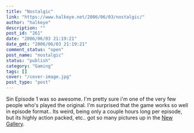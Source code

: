 ```yaml
---
title: "Nostalgic"
link: "https://www.halkeye.net/2006/06/03/nostalgic/"
author: "halkeye"
description: ""
post_id: "261"
date: "2006/06/03 21:19:21"
date_gmt: "2006/06/03 21:19:21"
comment_status: "open"
post_name: "nostalgic"
status: "publish"
category: "Gaming"
tags: []
cover: "/cover-image.jpg"
post_type: "post"
---
```


Sin Episode 1 was so awesome. I'm pretty sure i'm one of the very few people who's played the original. I'm surprised that the game works so well in episode format.. Its weird, being only a couple hours long per episode, but its highly action packed, etc.. got so many pictures up in the [New Gallery](http://www.halkeye.net/node/193).